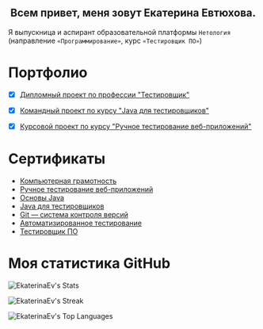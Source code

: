<h2 align="center">Всем привет, меня зовут Екатерина Евтюхова.</h2>

Я выпускница и аспирант образовательной платформы  `Нетология` (направление `«Программирование»`, курс `«Тестировщик ПО»`)


# Портфолио

- [x] [Дипломный проект по профессии "Тестировщик"](https://github.com/EkaterinaEv/Diploma)
- [x] [Командный проект по курсу "Java для тестировщиков"](https://github.com/EkaterinaEv/javaqa-team-diplom-2)
- [x] [Курсовой проект по курсу "Ручное тестирование веб-приложений"](https://docs.google.com/spreadsheets/d/1wxcDs2qlx5Ra90wdYQxxqZaLkVJLskpf0izMnpaqTnc/edit#gid=0)


# Сертификаты
- [Компьютерная грамотность](https://github.com/EkaterinaEv/ekaterinaev/blob/main/%D1%81%D0%B5%D1%80%D1%82%D0%B8%D1%84%D0%B8%D0%BA%D0%B0%D1%82%D1%8B/%D0%BA%D0%BE%D0%BC%D0%BF%D1%8C%D1%8E%D1%82%D0%B5%D1%80%D0%BD%D0%B0%D1%8F%20%D0%B3%D1%80%D0%B0%D0%BC%D0%BE%D1%82%D0%BD%D0%BE%D1%81%D1%82%D1%8C.pdf)
- [Ручное тестирование веб-приложений](https://github.com/EkaterinaEv/ekaterinaev/blob/main/%D1%81%D0%B5%D1%80%D1%82%D0%B8%D1%84%D0%B8%D0%BA%D0%B0%D1%82%D1%8B/%D1%80%D1%83%D1%87%D0%BD%D0%BE%D0%B5%20%D1%82%D0%B5%D1%81%D1%82%D0%B8%D1%80%D0%BE%D0%B2%D0%B0%D0%BD%D0%B8%D0%B5.pdf)
- [Основы Java](https://github.com/EkaterinaEv/ekaterinaev/blob/main/%D1%81%D0%B5%D1%80%D1%82%D0%B8%D1%84%D0%B8%D0%BA%D0%B0%D1%82%D1%8B/%D0%BF%D0%BE%D0%B4%D0%B0%D1%80%D0%BE%D1%87%D0%BD%D1%8B%D0%B9%20%D0%BE%D1%81%D0%BD%D0%BE%D0%B2%D1%8B%20%D0%B4%D0%B6%D0%B0%D0%B2%D0%B0.pdf)
- [Java для тестировщиков](https://github.com/EkaterinaEv/ekaterinaev/blob/main/%D1%81%D0%B5%D1%80%D1%82%D0%B8%D1%84%D0%B8%D0%BA%D0%B0%D1%82%D1%8B/%D0%B4%D0%B6%D0%B0%D0%B2%D0%B0%20%D0%B4%D0%BB%D1%8F%20%D1%82%D0%B5%D1%81%D1%82%D0%B8%D1%80%D0%BE%D0%B2%D1%89%D0%B8%D0%BA%D0%BE%D0%B2.pdf)
- [Git — система контроля версий](https://github.com/EkaterinaEv/ekaterinaev/blob/main/%D1%81%D0%B5%D1%80%D1%82%D0%B8%D1%84%D0%B8%D0%BA%D0%B0%D1%82%D1%8B/%D0%B3%D0%B8%D1%82.pdf)
- [Автоматизированное тестирование](https://github.com/EkaterinaEv/ekaterinaev/blob/main/%D1%81%D0%B5%D1%80%D1%82%D0%B8%D1%84%D0%B8%D0%BA%D0%B0%D1%82%D1%8B/%D0%B0%D0%B2%D1%82%D0%BE%D0%BC%D0%B0%D1%82%D0%B8%D0%B7%D0%B8%D1%80%D0%BE%D0%B2%D0%B0%D0%BD%D0%BD%D0%BE%D0%B5%20%D1%82%D0%B5%D1%81%D1%82%D0%B8%D1%80%D0%BE%D0%B2%D0%B0%D0%BD%D0%B8%D0%B5.pdf)
- [Тестировщик ПО](https://github.com/EkaterinaEv/ekaterinaev/blob/main/%D1%81%D0%B5%D1%80%D1%82%D0%B8%D1%84%D0%B8%D0%BA%D0%B0%D1%82%D1%8B/certificate.pdf)


# Моя статистика GitHub 

![EkaterinaEv's Stats](https://github-readme-stats.vercel.app/api?username=EkaterinaEv&theme=vue-dark&show_icons=true&hide_border=true&count_private=true)

![EkaterinaEv's Streak](https://github-readme-streak-stats.herokuapp.com/?user=EkaterinaEv&theme=vue-dark&hide_border=true)

![EkaterinaEv's Top Languages](https://github-readme-stats.vercel.app/api/top-langs/?username=EkaterinaEv&theme=vue-dark&show_icons=true&hide_border=true&layout=compact)

